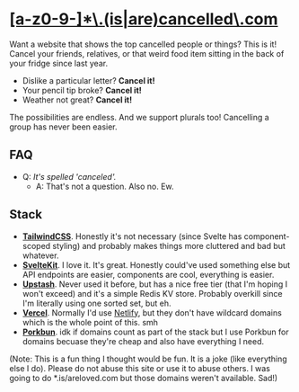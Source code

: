 # [[a-z0-9-]\*\\.(is|are)cancelled\\.com](https://iscancelled.com)

Want a website that shows the top cancelled people or things? This is it! Cancel your friends, relatives, or that weird food item sitting in the back of your fridge since last year.

- Dislike a particular letter? **Cancel it!**
- Your pencil tip broke? **Cancel it!**
- Weather not great? **Cancel it!**

The possibilities are endless. And we support plurals too! Cancelling a group has never been easier.

## FAQ

- Q: _It's spelled 'canceled'._
  - A: That's not a question. Also no. Ew.

## Stack

- **[TailwindCSS](https://tailwindcss.com/)**. Honestly it's not necessary (since Svelte has component-scoped styling) and probably makes things more cluttered and bad but whatever.
- **[SvelteKit](https://kit.svelte.dev/)**. I love it. It's great. Honestly could've used something else but API endpoints are easier, components are cool, everything is easier.
- **[Upstash](https://upstash.com/)**. Never used it before, but has a nice free tier (that I'm hoping I won't exceed) and it's a simple Redis KV store. Probably overkill since I'm literally using one sorted set, but eh.
- **[Vercel](https://vercel.com/)**. Normally I'd use [Netlify](https://www.netlify.com/), but they don't have wildcard domains which is the whole point of this. smh
- **[Porkbun](https://porkbun.com/)**. idk if domains count as part of the stack but I use Porkbun for domains becuase they're cheap and also have everything I need.

(Note: This is a fun thing I thought would be fun. It is a joke (like everything else I do). Please do not abuse this site or use it to abuse others. I was going to do \*.is/areloved.com but those domains weren't available. Sad!)
